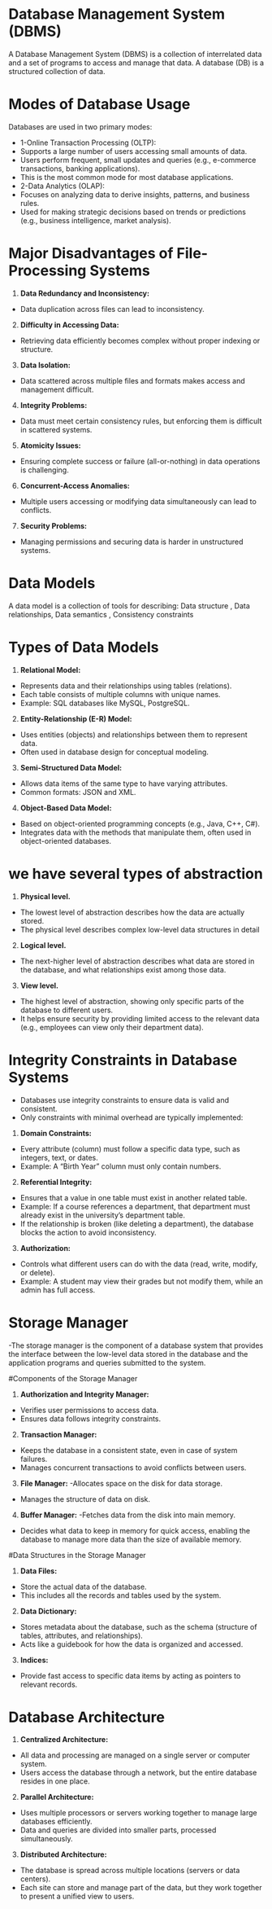 # Database Management System (DBMS)

A Database Management System (DBMS) is a collection of interrelated data and a set of programs to access and manage that data.
A database (DB) is a structured collection of data.

# Modes of Database Usage

Databases are used in two primary modes:
- 1-Online Transaction Processing (OLTP):
- Supports a large number of users accessing small amounts of data.
- Users perform frequent, small updates and queries (e.g., e-commerce transactions, banking applications).
- This is the most common mode for most database applications.
- 2-Data Analytics (OLAP):
- Focuses on analyzing data to derive insights, patterns, and business rules.
- Used for making strategic decisions based on trends or predictions (e.g., business intelligence, market analysis).

# Major Disadvantages of File-Processing Systems

1. **Data Redundancy and Inconsistency:**
- Data duplication across files can lead to inconsistency.
2. **Difficulty in Accessing Data:**
- Retrieving data efficiently becomes complex without proper indexing or structure.
3. **Data Isolation:**
- Data scattered across multiple files and formats makes access and management difficult.
4. **Integrity Problems:**
- Data must meet certain consistency rules, but enforcing them is difficult in scattered systems.
5. **Atomicity Issues:**
- Ensuring complete success or failure (all-or-nothing) in data operations is challenging.
6. **Concurrent-Access Anomalies:**
- Multiple users accessing or modifying data simultaneously can lead to conflicts.
7. **Security Problems:**
- Managing permissions and securing data is harder in unstructured systems.

# Data Models
A data model is a collection of tools for describing:
Data structure ,
Data relationships,
Data semantics ,
Consistency constraints

# Types of Data Models
1. **Relational Model:**
- Represents data and their relationships using tables (relations).
- Each table consists of multiple columns with unique names.
- Example: SQL databases like MySQL, PostgreSQL.
2. **Entity-Relationship (E-R) Model:**
- Uses entities (objects) and relationships between them to represent data.
- Often used in database design for conceptual modeling.
3. **Semi-Structured Data Model:**
- Allows data items of the same type to have varying attributes.
- Common formats: JSON and XML.
4. **Object-Based Data Model:**
- Based on object-oriented programming concepts (e.g., Java, C++, C#).
- Integrates data with the methods that manipulate them, often used in object-oriented databases.

# we have several types of abstraction 
 1. **Physical level.**
-  The lowest level of abstraction describes how the data are actually stored.
-  The physical level describes complex low-level data structures in detail
2. **Logical level.**
-  The next-higher level of abstraction describes what data are stored in the database, and what relationships exist among those data.
3. **View level.**
- The highest level of abstraction, showing only specific parts of the database to different users.
- It helps ensure security by providing limited access to the relevant data (e.g., employees can view only their department data).

# Integrity Constraints in Database Systems
- Databases use integrity constraints to ensure data is valid and consistent.
- Only constraints with minimal overhead are typically implemented:

1. **Domain Constraints:**
- Every attribute (column) must follow a specific data type, such as integers, text, or dates.
- Example: A “Birth Year” column must only contain numbers.
2. **Referential Integrity:**
- Ensures that a value in one table must exist in another related table.
- Example: If a course references a department, that department must already exist in the university’s department table.
- If the relationship is broken (like deleting a department), the database blocks the action to avoid inconsistency.
3. **Authorization:**
- Controls what different users can do with the data (read, write, modify, or delete).
- Example: A student may view their grades but not modify them, while an admin has full access.

#  Storage Manager
-The storage manager is the component of a database system that provides the interface
 between the low-level data stored in the database and the application programs and
 queries submitted to the system.

 #Components of the Storage Manager

 1. **Authorization and Integrity Manager:**
- Verifies user permissions to access data.
- Ensures data follows integrity constraints.
2. **Transaction Manager:**
- Keeps the database in a consistent state, even in case of system failures.
- Manages concurrent transactions to avoid conflicts between users.
3. **File Manager:**
-Allocates space on the disk for data storage.
- Manages the structure of data on disk.
4. **Buffer Manager:**
-Fetches data from the disk into main memory.
- Decides what data to keep in memory for quick access, enabling the database to manage more data than the size of available memory.

#Data Structures in the Storage Manager
1. **Data Files:**
- Store the actual data of the database.
- This includes all the records and tables used by the system.
2. **Data Dictionary:**
- Stores metadata about the database, such as the schema (structure of tables, attributes, and relationships).
- Acts like a guidebook for how the data is organized and accessed.
3. **Indices:**
- Provide fast access to specific data items by acting as pointers to relevant records.

# Database Architecture
1. **Centralized Architecture:**
- All data and processing are managed on a single server or computer system.
- Users access the database through a network, but the entire database resides in one place.

2. **Parallel Architecture:**
- Uses multiple processors or servers working together to manage large databases efficiently.
- Data and queries are divided into smaller parts, processed simultaneously.

3. **Distributed Architecture:**
- The database is spread across multiple locations (servers or data centers).
- Each site can store and manage part of the data, but they work together to present a unified view to users.
